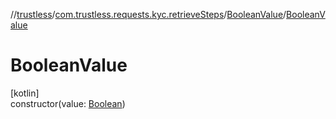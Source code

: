 //[trustless](../../../index.md)/[com.trustless.requests.kyc.retrieveSteps](../index.md)/[BooleanValue](index.md)/[BooleanValue](-boolean-value.md)

# BooleanValue

[kotlin]\
constructor(value: [Boolean](https://kotlinlang.org/api/latest/jvm/stdlib/kotlin/-boolean/index.html))
